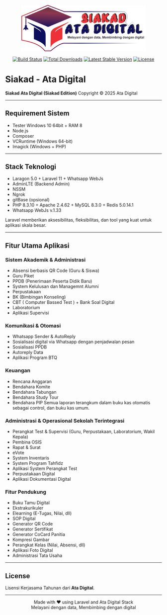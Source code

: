 <p align="center">
  <a href="https://laravel.com" target="_blank">
    <img src="https://raw.githubusercontent.com/EmsinaDR/siakad/refs/heads/main/Logo%20Siakad%20Ata%20Digital.png" width="400" alt="Siakad Logo">
  </a>
</p>

<p align="center">
  <a href="https://github.com/laravel/framework/actions"><img src="https://github.com/laravel/framework/workflows/tests/badge.svg" alt="Build Status"></a>
  <a href="https://packagist.org/packages/laravel/framework"><img src="https://img.shields.io/packagist/dt/laravel/framework" alt="Total Downloads"></a>
  <a href="https://packagist.org/packages/laravel/framework"><img src="https://img.shields.io/packagist/v/laravel/framework" alt="Latest Stable Version"></a>
  <a href="https://packagist.org/packages/laravel/framework"><img src="https://img.shields.io/packagist/l/laravel/framework" alt="License"></a>
</p>

# Siakad - Ata Digital

**Siakad Ata Digital (Siakad Edition)**
Copyright © 2025 Ata Digital

---

## Requirement Sistem

-   Tester Windows 10 64bit + RAM 8
-   Node.js
-   Composer
-   VCRuntime (Windows 64-bit)
-   Imagick (Windows + PHP)

---

## Stack Teknologi

-   Laragon 5.0 + Laravel 11 + Whatsapp WebJs
-   AdminLTE (Backend Admin)
-   NSSM
-   Ngrok
-   gitBase (opsional)
-   PHP 8.3.10 + Apache 2.4.62 + MySQL 8.3.0 + Redis 5.0.14.1
-   Whatsapp WebJs v.1.33

Laravel memberikan aksesibilitas, fleksibilitas, dan tool yang kuat untuk aplikasi skala besar.

---

## Fitur Utama Aplikasi

### Sistem Akademik & Administrasi

-   Absensi berbasis QR Code (Guru & Siswa)
-   Guru Piket
-   PPDB (Penerimaan Peserta Didik Baru)
-   System Kelulusan dan Managemnt Alumni
-   Perpustakaan
-   BK (Bimbingan Konseling)
-   CBT ( Computer Bassed Test ) + Bank Soal Digital
-   Laboratorium
-   Aplikasi Supervisi

### Komunikasi & Otomasi

-   Whatsapp Sender & AutoReply
-   Sosialisasi digital via Whatsapp dengan penjadwalan pesan
-   Sosialisasi PPDB
-   Autoreply Data
-   Aplikasi Program BTQ

### Keuangan

-   Rencana Anggaran
-   Bendahara Komite
-   Bendahara Tabungan
-   Bendahara Study Tour
-   Bendahara PIP
    Semua laporan terangkum dalam buku kas otomatis sebagai control, dan buku kas umum.

### Administrasi & Operasional Sekolah Terintegrasi

-   Perangkat Test & Supervisi (Guru, Perpustakaan, Laboratorium, Wakil Kepala)
-   Pembina OSIS
-   Rapat & Surat
-   eVote
-   System Inventaris
-   System Program Tahfidz
-   Aplikasi System Perangkat Test
-   Perpustakaan Digital
-   Aplikasi Dokumentasi Digital

### Fitur Pendukung

-   Buku Tamu Digital
-   Ekstrakurikuler
-   Elearning (E-Tugas, Nilai, dll)
-   SOP Digital
-   Generator QR Code
-   Generator Sertifikat
-   Generator CoCard Panitia
-   Kompresi Gambar
-   Perangkat Kelas (Nilai, Absensi, dll)
-   Aplikasi Foto Digital
-   Administrasi Tata Usaha

---

## License

Lisensi Kerjasama Tahunan dari **Ata Digital**.

---

<p align="center">
  Made with ❤️ using Laravel and Ata Digital Stack <br>
  Melayani dengan data, Membimbing dengan digital
</p>
